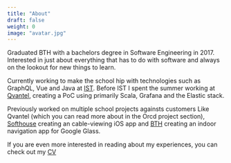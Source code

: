 ```yaml
---
title: "About"
draft: false
weight: 0
image: "avatar.jpg"
---
```


Graduated BTH with a bachelors degree in Software Engineering in 2017. Interested in just about everything that has to do with software and always on the lookout for new things to learn.

Currently working to make the school hip with technologies such as GraphQL, Vue and Java at [IST](https://www.ist.com/). Before IST I spent the summer working at [Qvantel](https://qvantel.com), creating a PoC using primarily Scala, Grafana and the Elastic stack.

Previously worked on multiple school projects againsts customers Like Qvantel (which you can read more about in the Orcd project section), [Softhouse](https://softhouse.se) creating an cable-viewing iOS app and [BTH](https://www.bth.se) creating an indoor navigation app for Google Glass.

If you are even more interested in reading about my experiences, you can check out my [CV](https://github.com/flygare/flygare.github.io/raw/dev/CV.pdf)
